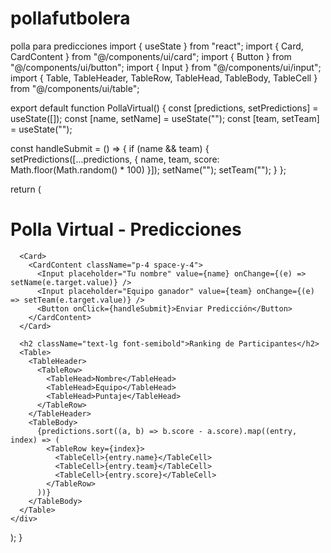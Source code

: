 # pollafutbolera
polla para predicciones
import { useState } from "react";
import { Card, CardContent } from "@/components/ui/card";
import { Button } from "@/components/ui/button";
import { Input } from "@/components/ui/input";
import { Table, TableHeader, TableRow, TableHead, TableBody, TableCell } from "@/components/ui/table";

export default function PollaVirtual() {
  const [predictions, setPredictions] = useState([]);
  const [name, setName] = useState("");
  const [team, setTeam] = useState("");

  const handleSubmit = () => {
    if (name && team) {
      setPredictions([...predictions, { name, team, score: Math.floor(Math.random() * 100) }]);
      setName("");
      setTeam("");
    }
  };

  return (
    <div className="p-6 space-y-6">
      <h1 className="text-xl font-bold">Polla Virtual - Predicciones</h1>
      
      <Card>
        <CardContent className="p-4 space-y-4">
          <Input placeholder="Tu nombre" value={name} onChange={(e) => setName(e.target.value)} />
          <Input placeholder="Equipo ganador" value={team} onChange={(e) => setTeam(e.target.value)} />
          <Button onClick={handleSubmit}>Enviar Predicción</Button>
        </CardContent>
      </Card>
      
      <h2 className="text-lg font-semibold">Ranking de Participantes</h2>
      <Table>
        <TableHeader>
          <TableRow>
            <TableHead>Nombre</TableHead>
            <TableHead>Equipo</TableHead>
            <TableHead>Puntaje</TableHead>
          </TableRow>
        </TableHeader>
        <TableBody>
          {predictions.sort((a, b) => b.score - a.score).map((entry, index) => (
            <TableRow key={index}>
              <TableCell>{entry.name}</TableCell>
              <TableCell>{entry.team}</TableCell>
              <TableCell>{entry.score}</TableCell>
            </TableRow>
          ))}
        </TableBody>
      </Table>
    </div>
  );
}

